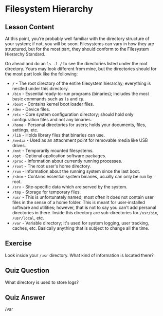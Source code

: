 # Filesystem Hierarchy

## Lesson Content

At this point, you're probably well familiar with the directory structure of your system; if not, you will be soon. Filesystems can vary in how they are structured, but for the most part, they should conform to the Filesystem Hierarchy Standard.

Go ahead and do an `ls -l /` to see the directories listed under the root directory. Yours may look different from mine, but the directories should for the most part look like the following:

- `/` - The root directory of the entire filesystem hierarchy; everything is nestled under this directory.
- `/bin` - Essential ready-to-run programs (binaries); includes the most basic commands such as `ls` and `cp`.
- `/boot` - Contains kernel boot loader files.
- `/dev` - Device files.
- `/etc` - Core system configuration directory; should hold only configuration files and not any binaries.
- `/home` - Personal directories for users; holds your documents, files, settings, etc.
- `/lib` - Holds library files that binaries can use.
- `/media` - Used as an attachment point for removable media like USB drives.
- `/mnt` - Temporarily mounted filesystems.
- `/opt` - Optional application software packages.
- `/proc` - Information about currently running processes.
- `/root` - The root user's home directory.
- `/run` - Information about the running system since the last boot.
- `/sbin` - Contains essential system binaries, usually can only be run by root.
- `/srv` - Site-specific data which are served by the system.
- `/tmp` - Storage for temporary files.
- `/usr` - This is unfortunately named; most often it does not contain user files in the sense of a home folder. This is meant for user-installed software and utilities; however, that is not to say you can't add personal directories in there. Inside this directory are sub-directories for `/usr/bin`, `/usr/local`, etc.
- `/var` - Variable directory; it's used for system logging, user tracking, caches, etc. Basically anything that is subject to change all the time.

## Exercise

Look inside your `/usr` directory. What kind of information is located there?

## Quiz Question

What directory is used to store logs?

## Quiz Answer

/var
